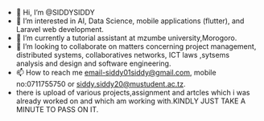 - 👋 Hi, I’m @SIDDYSIDDY
- 👀 I’m interested in AI, Data Science, mobile applications (flutter), and Laravel web development.
- 🌱 I’m currently a tutorial assistant at mzumbe university,Morogoro.
- 💞️ I’m looking to collaborate on matters concerning project management, distributed systems, collaboratives networks, ICT laws ,sytsems analysis and design and software engineering.
- 📫 How to reach me email-siddy01siddy@gmail.com, mobile no:0711755750 or siddy.siddy20@mustudent.ac.tz.
- there is upload of various projects,assignment and artcles which i was already worked on and which am working with.KINDLY JUST TAKE A MINUTE TO PASS ON IT.
<!---
SIDDYSIDDY/SIDDYSIDDY is a ✨ special ✨ repository because its `README.md` (this file) appears on your GitHub profile.
You can click the Preview link to take a look at your changes.
--->
